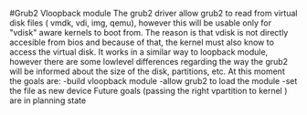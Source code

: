 #Grub2 Vloopback module
The grub2 driver allow grub2 to read from virtual disk files ( vmdk, vdi, img, qemu), however this will be usable only for "vdisk" aware kernels to boot from.
The reason is that vdisk is not directly accesible from bios and because of that,  the kernel must also know to access the virtual disk.
It works in a similar way to loopback module, however there are some lowlevel differences regarding the way the grub2 will be informed about
the size of the disk, partitions, etc.
At this moment the goals are:
-build vloopback module
-allow grub2 to load the module
-set the file as new device
Future goals (passing the right vpartition to kernel ) are in planning state
